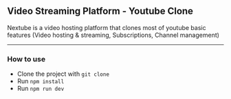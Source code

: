## Video Streaming Platform - Youtube Clone

Nextube is a video hosting platform that clones most of youtube basic features (Video hosting & streaming, Subscriptions, Channel management)

-----

### How to use

- Clone the project with `git clone`
- Run `npm install`
- Run `npm run dev`
